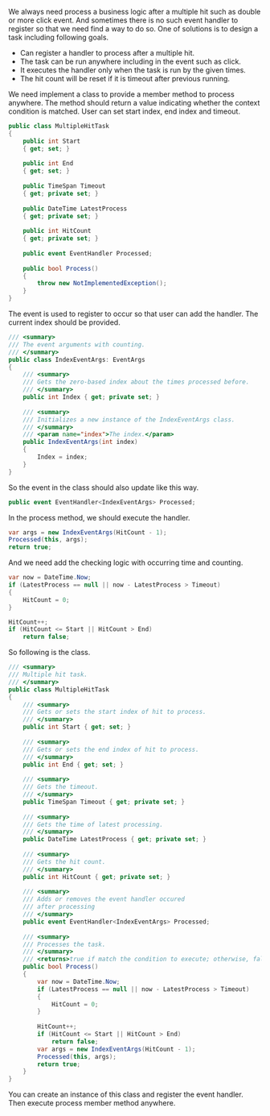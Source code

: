 We always need process a business logic after a multiple hit such as double or more click event. And sometimes there is no such event handler to register so that we need find a way to do so. One of solutions is to design a task including following goals.

- Can register a handler to process after a multiple hit.
- The task can be run anywhere including in the event such as click.
- It executes the handler only when the task is run by the given times.
- The hit count will be reset if it is timeout after previous running.

We need implement a class to provide a member method to process anywhere. The method should return a value indicating whether the context condition is matched. User can set start index, end index and timeout.

```csharp
public class MultipleHitTask
{
    public int Start
    { get; set; }
 
    public int End
    { get; set; }
 
    public TimeSpan Timeout
    { get; private set; }
 
    public DateTime LatestProcess
    { get; private set; }
 
    public int HitCount
    { get; private set; }
 
    public event EventHandler Processed;
 
    public bool Process()
    {
        throw new NotImplementedException();
    }
}
```

The event is used to register to occur so that user can add the handler. The current index should be provided.

```csharp
/// <summary>
/// The event arguments with counting.
/// </summary>
public class IndexEventArgs: EventArgs
{
    /// <summary>
    /// Gets the zero-based index about the times processed before.
    /// </summary>
    public int Index { get; private set; }
 
    /// <summary>
    /// Initializes a new instance of the IndexEventArgs class.
    /// </summary>
    /// <param name="index">The index.</param>
    public IndexEventArgs(int index)
    {
        Index = index;
    }
}
```

So the event in the class should also update like this way.

```csharp
public event EventHandler<IndexEventArgs> Processed;
```

In the process method, we should execute the handler.

```csharp
var args = new IndexEventArgs(HitCount - 1);
Processed(this, args);
return true;
```

And we need add the checking logic with occurring time and counting.

```csharp
var now = DateTime.Now;
if (LatestProcess == null || now - LatestProcess > Timeout)
{
    HitCount = 0;
}

HitCount++;
if (HitCount <= Start || HitCount > End)
    return false;
```

So following is the class.

```csharp
/// <summary>
/// Multiple hit task.
/// </summary>
public class MultipleHitTask
{
    /// <summary>
    /// Gets or sets the start index of hit to process.
    /// </summary>
    public int Start { get; set; }
 
    /// <summary>
    /// Gets or sets the end index of hit to process.
    /// </summary>
    public int End { get; set; }
 
    /// <summary>
    /// Gets the timeout.
    /// </summary>
    public TimeSpan Timeout { get; private set; }
 
    /// <summary>
    /// Gets the time of latest processing.
    /// </summary>
    public DateTime LatestProcess { get; private set; }
 
    /// <summary>
    /// Gets the hit count.
    /// </summary>
    public int HitCount { get; private set; }
 
    /// <summary>
    /// Adds or removes the event handler occured
    /// after processing
    /// </summary>
    public event EventHandler<IndexEventArgs> Processed;
 
    /// <summary>
    /// Processes the task.
    /// </summary>
    /// <returns>true if match the condition to execute; otherwise, false.</returns>
    public bool Process()
    {
        var now = DateTime.Now;
        if (LatestProcess == null || now - LatestProcess > Timeout)
        {
            HitCount = 0;
        }
 
        HitCount++;
        if (HitCount <= Start || HitCount > End)
            return false;
        var args = new IndexEventArgs(HitCount - 1);
        Processed(this, args);
        return true;
    }
}
```

You can create an instance of this class and register the event handler. Then execute process member method anywhere.
